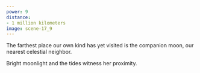 ```yaml
---
power: 9
distance:
- 1 million kilometers
image: scene-17_9
---
```

The farthest place our own kind has yet visited is the companion moon, our nearest celestial neighbor.

Bright moonlight and the tides witness her proximity.

